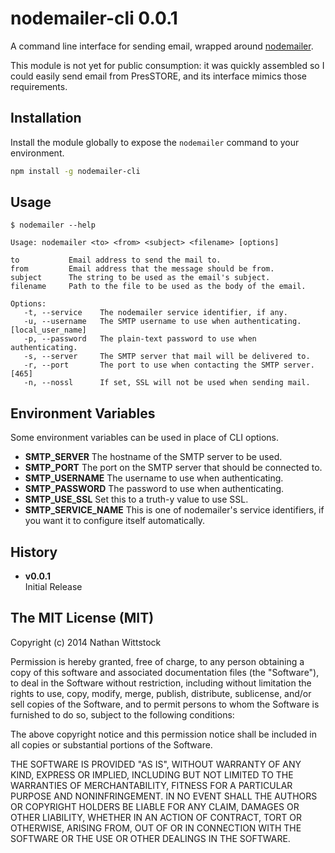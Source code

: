 # nodemailer-cli 0.0.1

A command line interface for sending email, wrapped around [nodemailer][nodemailer]. 

This module is not yet for public consumption: it was quickly assembled so I could easily send email from PresSTORE, and its interface mimics those requirements.

## Installation

Install the module globally to expose the `nodemailer` command to your environment.

```bash
npm install -g nodemailer-cli
```

## Usage

```
$ nodemailer --help

Usage: nodemailer <to> <from> <subject> <filename> [options]

to           Email address to send the mail to.
from         Email address that the message should be from.
subject      The string to be used as the email's subject.
filename     Path to the file to be used as the body of the email.

Options:
   -t, --service    The nodemailer service identifier, if any.
   -u, --username   The SMTP username to use when authenticating.  [local_user_name]
   -p, --password   The plain-text password to use when authenticating.
   -s, --server     The SMTP server that mail will be delivered to.
   -r, --port       The port to use when contacting the SMTP server.  [465]
   -n, --nossl      If set, SSL will not be used when sending mail.
```

## Environment Variables

Some environment variables can be used in place of CLI options.

- **SMTP_SERVER** The hostname of the SMTP server to be used.
- **SMTP_PORT** The port on the SMTP server that should be connected to.
- **SMTP_USERNAME** The username to use when authenticating.
- **SMTP_PASSWORD** The password to use when authenticating.
- **SMTP_USE_SSL** Set this to a truth-y value to use SSL.
- **SMTP_SERVICE_NAME** This is one of nodemailer's service identifiers, if you want it to configure itself automatically.


## History

- **v0.0.1**  
Initial Release



[nodemailer]: https://github.com/andris9/Nodemailer

## The MIT License (MIT)

Copyright (c) 2014 Nathan Wittstock

Permission is hereby granted, free of charge, to any person obtaining a copy of
this software and associated documentation files (the "Software"), to deal in
the Software without restriction, including without limitation the rights to
use, copy, modify, merge, publish, distribute, sublicense, and/or sell copies of
the Software, and to permit persons to whom the Software is furnished to do so,
subject to the following conditions:

The above copyright notice and this permission notice shall be included in all
copies or substantial portions of the Software.

THE SOFTWARE IS PROVIDED "AS IS", WITHOUT WARRANTY OF ANY KIND, EXPRESS OR
IMPLIED, INCLUDING BUT NOT LIMITED TO THE WARRANTIES OF MERCHANTABILITY, FITNESS
FOR A PARTICULAR PURPOSE AND NONINFRINGEMENT. IN NO EVENT SHALL THE AUTHORS OR
COPYRIGHT HOLDERS BE LIABLE FOR ANY CLAIM, DAMAGES OR OTHER LIABILITY, WHETHER
IN AN ACTION OF CONTRACT, TORT OR OTHERWISE, ARISING FROM, OUT OF OR IN
CONNECTION WITH THE SOFTWARE OR THE USE OR OTHER DEALINGS IN THE SOFTWARE.
